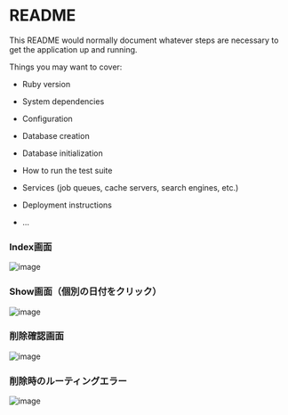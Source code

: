 # README

This README would normally document whatever steps are necessary to get the
application up and running.

Things you may want to cover:

* Ruby version

* System dependencies

* Configuration

* Database creation

* Database initialization

* How to run the test suite

* Services (job queues, cache servers, search engines, etc.)

* Deployment instructions

* ...

### Index画面
![image](https://user-images.githubusercontent.com/76893560/121200581-d2b6eb80-c8ae-11eb-9989-403c46358735.png)

### Show画面（個別の日付をクリック）
![image](https://user-images.githubusercontent.com/76893560/121200739-ed896000-c8ae-11eb-945b-4dfa3103700d.png)

### 削除確認画面
![image](https://user-images.githubusercontent.com/76893560/121200903-0e51b580-c8af-11eb-90a5-5a21f020a800.png)

### 削除時のルーティングエラー
![image](https://user-images.githubusercontent.com/76893560/121200982-1f022b80-c8af-11eb-8c26-0753bc293f66.png)
